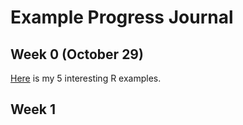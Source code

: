 # Example Progress Journal

## Week 0 (October 29)

[Here](files/example_homework_0.html) is my 5 interesting R examples.
## Week 1 
